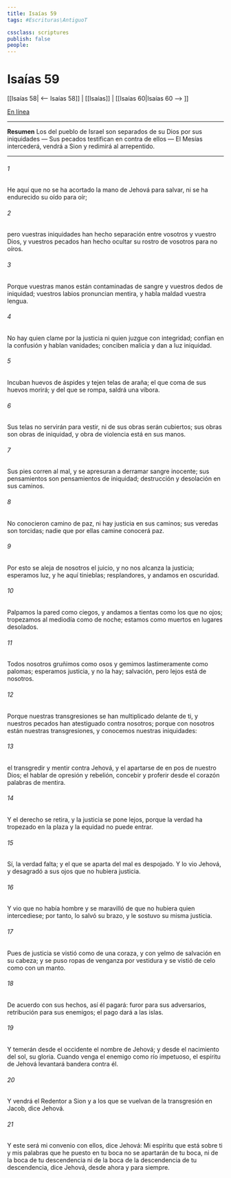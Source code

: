 ```yaml
---
title: Isaías 59
tags: #Escrituras\AntiguoT

cssclass: scriptures
publish: false
people:
---
```


# Isaías 59
[[Isaías 58| <-- Isaías 58]] | [[Isaías]] | [[Isaías 60|Isaías 60 --> ]]

[En línea](https://churchofjesuschrist.org/study/scriptures/ot/isa/59?lang=spa)

---
__Resumen__
Los del pueblo de Israel son separados de su Dios por sus iniquidades — Sus pecados testifican en contra de ellos — El Mesías intercederá, vendrá a Sion y redimirá al arrepentido.

---
###### 1 
He aquí que no se ha acortado la mano de Jehová para salvar, ni se ha endurecido su oído para oír;

###### 2 
pero vuestras iniquidades han hecho separación entre vosotros y vuestro Dios, y vuestros pecados han hecho ocultar su rostro de vosotros para no oíros.

###### 3 
Porque vuestras manos están contaminadas de sangre y vuestros dedos de iniquidad; vuestros labios pronuncian mentira, y habla maldad vuestra lengua.

###### 4 
No hay quien clame por la justicia ni quien juzgue con integridad; confían en la confusión y hablan vanidades; conciben malicia y dan a luz iniquidad.

###### 5 
Incuban huevos de áspides y tejen telas de araña; el que coma de sus huevos morirá; y del que se rompa, saldrá una víbora.

###### 6 
Sus telas no servirán para vestir, ni de sus obras serán cubiertos; sus obras son obras de iniquidad, y obra de violencia está en sus manos.

###### 7 
Sus pies corren al mal, y se apresuran a derramar sangre inocente; sus pensamientos son pensamientos de iniquidad; destrucción y desolación  en sus caminos.

###### 8 
No conocieron camino de paz, ni hay justicia en sus caminos; sus veredas son torcidas; nadie que por ellas camine conocerá paz.

###### 9 
Por esto se aleja de nosotros el juicio, y no nos alcanza la justicia; esperamos luz, y he aquí tinieblas; resplandores, y andamos en oscuridad.

###### 10 
Palpamos la pared como ciegos, y andamos a tientas como los que no  ojos; tropezamos al mediodía como de noche; estamos como muertos en lugares desolados.

###### 11 
Todos nosotros gruñimos como osos y gemimos lastimeramente como palomas; esperamos justicia, y no la hay; salvación, pero lejos está de nosotros.

###### 12 
Porque nuestras transgresiones se han multiplicado delante de ti, y nuestros pecados han atestiguado contra nosotros; porque con nosotros están nuestras transgresiones, y conocemos nuestras iniquidades:

###### 13 
el transgredir y mentir contra Jehová, y el apartarse de en pos de nuestro Dios; el hablar de opresión y rebelión, concebir y proferir desde el corazón palabras de mentira.

###### 14 
Y el derecho se retira, y la justicia se pone lejos, porque la verdad ha tropezado en la plaza y la equidad no puede entrar.

###### 15 
Sí, la verdad falta; y el que se aparta del mal es despojado. Y lo vio Jehová, y desagradó a sus ojos que no hubiera justicia.

###### 16 
Y vio que no había hombre y se maravilló de que no hubiera quien intercediese; por tanto, lo salvó su brazo, y le sostuvo su misma justicia.

###### 17 
Pues de justicia se vistió como de una coraza, y con yelmo de salvación en su cabeza; y se puso ropas de venganza por vestidura y se vistió de celo como con un manto.

###### 18 
De acuerdo con sus hechos, así él pagará: furor para sus adversarios, retribución para sus enemigos; el pago dará a las islas.

###### 19 
Y temerán desde el occidente el nombre de Jehová; y desde el nacimiento del sol, su gloria. Cuando venga el enemigo como río impetuoso, el espíritu de Jehová levantará bandera contra él.

###### 20 
Y vendrá el Redentor a Sion y a los que se vuelvan de la transgresión en Jacob, dice Jehová.

###### 21 
Y este será mi convenio con ellos, dice Jehová: Mi espíritu que está sobre ti y mis palabras que he puesto en tu boca no se apartarán de tu boca, ni de la boca de tu descendencia ni de la boca de la descendencia de tu descendencia, dice Jehová, desde ahora y para siempre.

